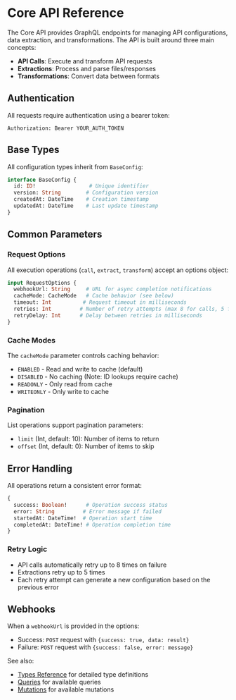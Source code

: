 # Core API Reference

The Core API provides GraphQL endpoints for managing API configurations, data extraction, and transformations. The API is built around three main concepts:
- **API Calls**: Execute and transform API requests
- **Extractions**: Process and parse files/responses
- **Transformations**: Convert data between formats

## Authentication

All requests require authentication using a bearer token:

```http
Authorization: Bearer YOUR_AUTH_TOKEN
```

## Base Types

All configuration types inherit from `BaseConfig`:

```graphql
interface BaseConfig {
  id: ID!                 # Unique identifier
  version: String        # Configuration version
  createdAt: DateTime    # Creation timestamp
  updatedAt: DateTime    # Last update timestamp
}
```

## Common Parameters

### Request Options
All execution operations (`call`, `extract`, `transform`) accept an options object:

```graphql
input RequestOptions {
  webhookUrl: String     # URL for async completion notifications
  cacheMode: CacheMode   # Cache behavior (see below)
  timeout: Int          # Request timeout in milliseconds
  retries: Int         # Number of retry attempts (max 8 for calls, 5 for extracts)
  retryDelay: Int      # Delay between retries in milliseconds
}
```

### Cache Modes
The `cacheMode` parameter controls caching behavior:
- `ENABLED` - Read and write to cache (default)
- `DISABLED` - No caching (Note: ID lookups require cache)
- `READONLY` - Only read from cache
- `WRITEONLY` - Only write to cache

### Pagination
List operations support pagination parameters:
- `limit` (Int, default: 10): Number of items to return
- `offset` (Int, default: 0): Number of items to skip

## Error Handling
All operations return a consistent error format:
```graphql
{
  success: Boolean!      # Operation success status
  error: String         # Error message if failed
  startedAt: DateTime!  # Operation start time
  completedAt: DateTime! # Operation completion time
}
```

### Retry Logic
- API calls automatically retry up to 8 times on failure
- Extractions retry up to 5 times
- Each retry attempt can generate a new configuration based on the previous error

## Webhooks
When a `webhookUrl` is provided in the options:
- Success: `POST` request with `{success: true, data: result}`
- Failure: `POST` request with `{success: false, error: message}`

See also:
- [Types Reference](types.md) for detailed type definitions
- [Queries](queries.md) for available queries
- [Mutations](mutations.md) for available mutations 